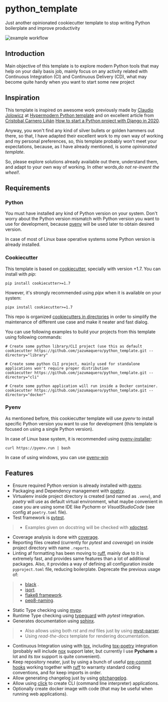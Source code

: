 # python_template
Just another opinionated cookiecutter template to stop writing Python boilerplate and improve productivity

![example workflow](https://github.com/jazumaquero/python-template/actions/workflows/push-yaml/badge.svg)

## Introduction
Main objective of this template is to explore modern Python tools that may help on your daily basis job, mainly focus on
any activity related with Continuous Integration (CI) and Continuous Delivery (CD), what may become quite handy when you
want to start some new project

## Inspiration
This template is inspired on awesome work previously made by [Claudio Jolowicz](https://github.com/cjolowicz/) at
[Hypermodern Python template](https://github.com/cjolowicz/cookiecutter-hypermodern-python) and on excellent article
from [Cristobal Carnero Liñán](https://github.com/cristobalcl) 
[How to start a Python project with Django in 2020](https://medium.com/@cristobalcl/how-to-start-a-python-project-with-django-in-2020-803122721b23).

Anyway, you won't find any kind of silver bullets or golden hammers out there, so that, I have adapted their excellent
work to my own way of working and my personal preferences, so, this template probably won't meet your expectations,
because, as I have already mentioned, is some *opinionated template*.

So, please explore solutions already available out there, understand them, and adapt to your own way of working. In
other words,*do not re-invent the wheel!*.

## Requirements
### Python
You must have installed any kind of Python version on your system. Don't worry about the Python version mismatch with
Python version you want to use for development, because [pyenv](https://github.com/pyenv/pyenv) will be used later to
obtain desired version.

In case of most of Linux base operative systems some Python version is already installed.

### Cookiecutter
This template is based on [cookiecutter](https://github.com/cookiecutter/cookiecutter), specially with version +1.7.
You can install with *pip*:

    pip install cookiecutter>=1.7

However, it's strongly recommended using *pipx* when it is available on your system:

    pipx install cookiecutter>=1.7

This repo is organized [cookiecutters in directories](https://cookiecutter.readthedocs.io/en/1.7.2/advanced/directories.html)
in order to simplify the maintenance of different use case and make it neater and fast dialog.

You can use following examples to build your projects from this template using following commands:

    # Create some python library/CLI project (use this as default
    cookiecutter https://github.com/jazumaquero/python_template.git --directory="library"

    # Create some python CLI project, mainly used for standalone applications won't require proper distribution
    cookiecutter https://github.com/jazumaquero/python_template.git --directory="cli"

    # Create some python application will run inside a Docker container. 
    cookiecutter https://github.com/jazumaquero/python_template.git --directory="docker"

### Pyenv
As mentioned before, this cookiecutter template will use *pyenv* to install specific Python version you want to use for
development (this template is focused on using a single Python version).

In case of Linux base system, it is recommended using [pyenv-installer](https://github.com/pyenv/pyenv-installer):

    curl https://pyenv.run | bash

In case of using windows, you can use [pyenv-win](https://github.com/pyenv-win/pyenv-win)

## Features
* Ensure required Python version is already installed with [pyenv](https://github.com/pyenv/pyenv). 
* Packaging and Dependency management with [poetry](https://python-poetry.org/).
* Virtualenv inside project directory is created (and named as ```.venv```), and *poetry* will use as default virtual
environment, what maybe convenient in case you are using some IDE like *Pycharm* or *VisualStudioCode* (see config at
```poetry.toml``` file).
* Test framework is [pytest](https://docs.pytest.org/en/reorganize-docs/contents.html).
>* Examples given on docstring will be checked with [xdoctest](https://xdoctest.readthedocs.io/en/latest/autoapi/xdoctest/index.html).
* Coverage analysis is done with [coverage](https://coverage.readthedocs.io/en/stable/index.html).
* Reporting files created (currently for *pytest* and *coverage*) on inside project directory with name ```.reports```.
* Linting af formatting has been moving to [ruff](https://docs.astral.sh/ruff/), mainly due to it is extremely fast, and 
provides same features than a lot of additional packages. Also, it provides a way of defining all configuration inside
`pyproject.toml` file, reducing boilerplate. Deprecate the previous usage of:
>* [black](https://black.readthedocs.io/en/stable/index.html) . 
>* [isort](https://pycqa.github.io/isort/).
>* [flake8 framework](https://flake8.pycqa.org/en/latest/).
>* [pep8-naming](https://github.com/PyCQA/pep8-naming).
* Static Type checking using [mypy](https://mypy.readthedocs.io/en/latest/index.html).
* Runtime Type checking using [typeguard](https://typeguard.readthedocs.io/en/latest/index.html) with *pytest* integration.
* Generates documentation using [sphinx](https://docs.readthedocs.io/en/stable/intro/getting-started-with-sphinx.html).
>* Also allows using both *rst* and *md* files just by using [myst-parser](https://myst-parser.readthedocs.io/en/latest/).
>* Using *read-the-docs* template for rendering documentation.
* Continuous Integration using with [tox](https://tox.readthedocs.io/en/latest/), including
[tox-poetry](https://github.com/tkukushkin/tox-poetry) integration (probably will include
[nox](https://nox.thea.codes/en/stable/) support later, but currently I use **Pycharm** a lot and its *tox* support is
quite convenient).
* Keep repository neater, just by using a bunch of useful [pre-commit hooks](https://pre-commit.com/) working together
with [ruff](https://docs.astral.sh/ruff/) to warranty standard coding conventions, and for keep imports in order.
* Allow generating changelog just by using [gitchangelog](https://github.com/vaab/gitchangelog).
* Allow using [click](https://palletsprojects.com/p/click/) to create CLI (command line interpreter) applications.
* Optionally create docker image with code (that may be useful when running web applications).
